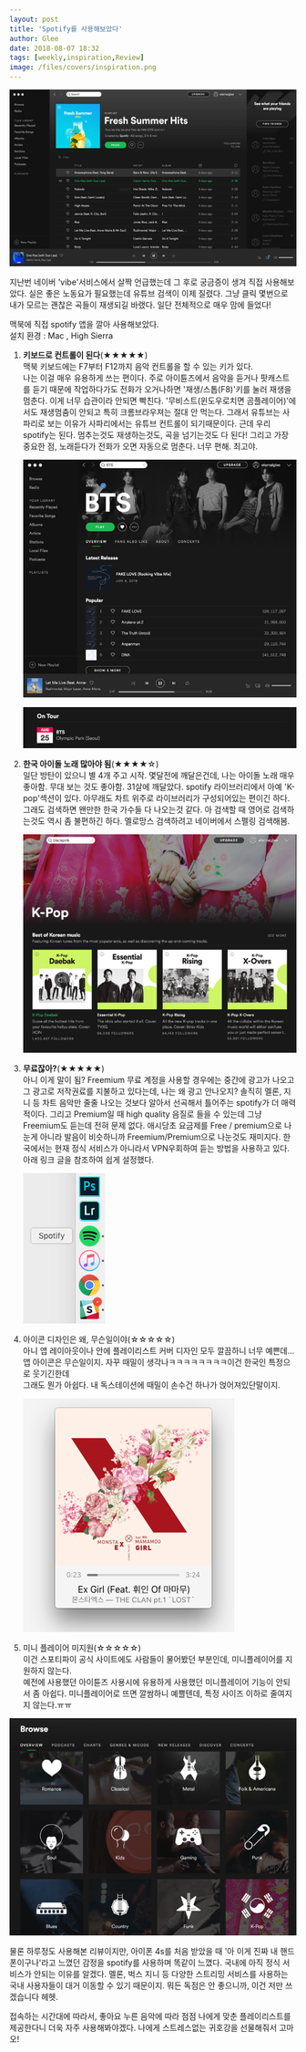 ```yaml
---
layout: post
title: 'Spotify를 사용해보았다'
author: Glee
date: 2018-08-07 18:32
tags: [weekly,inspiration,Review]
image: /files/covers/inspiration.png
---
```






![Summer Hits 추천해주는거 보소!](/files/spotify-main.png)

지난번 네이버 'vibe'서비스에서 살짝 언급했는데 그 후로 궁금증이 생겨 직접 사용해보았다. 실은 좋은 노동요가 필요했는데 유튜브 검색이 이제 질렸다. 그냥 클릭 몇번으로 내가 모르는 괜찮은 곡들이 재생되길 바랬다. 일단 전체적으로 매우 맘에 들었다! 



맥북에 직접 spotify 앱을 깔아 사용해보았다.<br />설치 환경 : Mac , High Sierra



1. **키보드로 컨트롤이 된다**(★★★★★)<br />맥북 키보드에는 F7부터 F12까지 음악 컨트롤을 할 수 있는 키가 있다.<br />나는 이걸 매우 유용하게 쓰는 편이다. 주로 아이튠즈에서 음악을 듣거나 팟캐스트를 듣기 때문에 작업하다가도 전화가 오거나하면 '재생/스톱(F8)'키를 눌러 재생을 멈춘다. 이게 너무 습관이라 안되면 빡친다. '무비스트(윈도우로치면 곰플레이어)'에서도 재생멈춤이 안되고 특히 크롬브라우져는 절대 안 먹는다. 그래서 유튜브는 사파리로 보는 이유가 사파리에서는 유튜브 컨트롤이 되기때문이다. 근데 우리 spotify는 된다. 멈추는것도 재생하는것도, 곡을 넘기는것도 다 된다! 그리고 가장 중요한 점, 노래듣다가 전화가 오면 자동으로 멈춘다. 너무 편해. 최고야. 

   

   

   

   ![방탄소년단이 있으니 되었다!](/files/spotify-bts.png)

   ![투어 일정도 알려준다니..!](/files/spotify-ontour.png)

   

2. **한국 아이돌 노래 많아야 됨**(★★★★☆)<br />일단 방탄이 있으니 별 4개 주고 시작. 몇달전에 깨달은건데, 나는 아이돌 노래 매우 좋아함. 무대 보는 것도 좋아함. 31살에 깨달았다. spotify 라이브러리에서 아예 'K-pop'섹션이 있다. 아무래도 차트 위주로 라이브러리가 구성되어있는 편이긴 하다. 그래도 검색하면 왠만한 한국 가수들 다 나오는것 같다. 아 검색할 때 영어로 검색하는것도 역시 좀 불편하긴 하다. 멜로망스 검색하려고 네이버에서 스펠링 검색해봄.

   

   

   ![난 분명히 프랑스로 우회해서 들어갔는데 케이팝이 뜨네?](/files/spotify-kpop.png)

3. **무료잖아?**(★★★★★)<br />아니 이게 말이 됨? Freemium 무료 계정을 사용할 경우에는 중간에 광고가 나오고 그 광고로 저작권료를 지불하고 있다는데, 나는 왜 광고 안나오지? 솔직히 멜론, 지니 등 차트 음악만 줄줄 나오는 것보다 알아서 선곡해서 틀어주는 spotify가 더 매력적이다. 그리고 Premium일 때 high quality 음질로 들을 수 있는데 그냥 Freemium도 듣는데 전혀 문제 없다. 애시당초 요금제를 Free / premium으로 나눈게 아니라 발음이 비슷하니까 Freemium/Premium으로 나눈것도 재미지다. 한국에서는 현재 정식 서비스가 아니라서 VPN우회하여 듣는 방법을 사용하고 있다. 아래 링크 글을 참조하여 쉽게 설정했다.<br />

   [한국에서 PC/Mobile로 Spotify 사용하기]: https://medium.com/@pitzcarraldo/pc-mobile%EC%97%90%EC%84%9C-spotify-%EC%82%AC%EC%9A%A9%ED%95%98%EA%B8%B0-160f593b06dbb

   

   

   ![나만 때밀이 수건 생각나?](/files/spotify-appicon.png)

4. 아이콘 디자인은 왜, 무슨일이야(☆☆☆☆☆)<br />아니 앱 레이아웃이나 안에 플레이리스트 커버 디자인 모두 깔끔하니 너무 예쁜데...<br />앱 아이콘은 무슨일이지. 자꾸 때밀이 생각나ㅋㅋㅋㅋㅋㅋㅋㅋ이건 한국인 특정으로 웃기긴한데<br />그래도 뭔가 아쉽다. 내 독스테이션에 때밀이 손수건 하나가 얹어져있단말이지.

   

   

   ![아이튠즈의 미니플레이어, 앨범아트 예쁘면 좋은 이유](/files/spotify-itunes.png)

5. 미니 플레이어 미지원(☆☆☆☆☆)<br />이건 스포티파이 공식 사이트에도 사람들이 물어봤던 부분인데, 미니플레이어를 지원하지 않는다.<br />예전에 사용했던 아이튠즈 사용시에 유용하게 사용했던 미니플레이어 기능이 안되서 좀 아쉽다. 미니플레이어로 뜨면 깔쌈하니 예쁠텐데, 특정 사이즈 이하로 줄여지지 않는다.ㅠㅠ







![명료한 아이콘+텍스트 조합](/files/spotify-playlist.png)

물론 하루정도 사용해본 리뷰이지만, 아이폰 4s를 처음 받았을 때 '아 이게 진짜 내 핸드폰이구나'라고 느꼈던 감정을 spotify를 사용하며 똑같이 느꼈다. 국내에 아직 정식 서비스가 안되는 이유를 알겠다. 멜론, 벅스 지니 등 다양한 스트리밍 서비스를 사용하는 국내 사용자들이 대거 이동할 수 있기 때문이지. 뭐든 독점은 안 좋으니까, 이건 저만 쓰겠습니다 헤헷. 

접속하는 시간대에 따라서, 좋아요 누른 음악에 따라 점점 나에게 맞춘 플레이리스트를 제공한다니 더욱 자주 사용해봐야겠다. 나에게 스트레스없는 귀호강을 선물해줘서 고마오!



